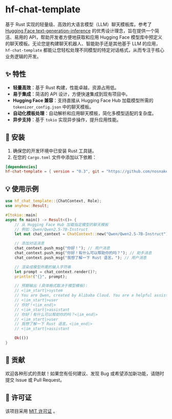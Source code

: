 # hf-chat-template

基于 Rust 实现的轻量级、高效的大语言模型（LLM）聊天模板库。参考了 [Hugging Face text-generation-inference](https://github.com/huggingface/text-generation-inference/blob/main/router/src/infer/mod.rs) 的优秀设计理念，旨在提供一个简洁、易用的 API，帮助开发者方便地获取和应用 Hugging Face 模型库中预定义的聊天模板。无论您是构建聊天机器人、智能助手还是其他基于 LLM 的应用，`hf-chat-template` 都能让您轻松处理不同模型的特定对话格式，从而专注于核心业务逻辑的开发。

## ✨ 特性

* **轻量高效**：基于 Rust 构建，性能卓越，资源占用低。
* **易于集成**：简洁的 API 设计，方便快速集成到现有项目中。
* **Hugging Face 兼容**：支持直接从 Hugging Face Hub 加载模型所需的 `tokenizer_config.json` 中的聊天模板。
* **自动化模板处理**：自动解析和应用聊天模板，简化多模型适配的复杂度。
* **异步支持**：基于 `tokio` 实现异步操作，提升应用性能。

## 🚀 安装

1.  确保您的开发环境中已安装 Rust 工具链。
2.  在您的 `Cargo.toml` 文件中添加以下依赖：

```toml
[dependencies]
hf-chat-template = { version = "0.3", git = "https://github.com/nosnakeob/hf-chat-template.git" }
```

## 💡 使用示例

```rust
use hf_chat_template::{ChatContext, Role};
use anyhow::Result;

#[tokio::main]
async fn main() -> Result<()> {
    // 从 Hugging Face Hub 加载指定模型的聊天模板
    // 例如：Qwen/Qwen2.5-7B-Instruct
    let mut chat_context = ChatContext::new("Qwen/Qwen2.5-7B-Instruct").await?;

    // 添加对话消息
    chat_context.push_msg("你好！"); // 用户消息
    chat_context.push_msg("你好！有什么可以帮助你的吗？"); // 助手消息
    chat_context.push_msg("我想了解一下 Rust 语言。"); // 用户消息

    // 渲染成模型所需的输入字符串
    let prompt = chat_context.render()?;
    println!("{}", prompt);

    // 预期输出 (具体格式取决于模型模板):
    // <|im_start|>system
    // You are Qwen, created by Alibaba Cloud. You are a helpful assistant.<|im_end|>
    // <|im_start|>user
    // 你好！<|im_end|>
    // <|im_start|>assistant
    // 你好！有什么可以帮助你的吗？<|im_end|>
    // <|im_start|>user
    // 我想了解一下 Rust 语言。<|im_end|>
    // <|im_start|>assistant

    Ok(())
}
```

## 🤝 贡献

欢迎各种形式的贡献！如果您有任何建议、发现 Bug 或希望添加新功能，请随时提交 Issue 或 Pull Request。

## 📄 许可证

该项目采用 [MIT 许可证](LICENSE) 。